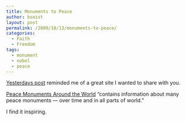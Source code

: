 ```yaml
---
title: Monuments to Peace
author: bsoist
layout: post
permalink: /2009/10/13/monuments-to-peace/
categories:
  - Faith
  - Freedom
tags:
  - monument
  - nobel
  - peace
---
```

[Yesterdays post][1] reminded me of a great site I wanted to share with you.

[Peace Monuments Around the World][2] &#8220;contains information about many peace monuments &#8212; over time and in all parts of world.&#8221;

I find it inspiring.

 [1]: http://whsjr.soistmann.com/oped/2009/10/12/obama-wins-nobel-peace-prize-i-agree-with-bill-oreilly/
 [2]: http://peace.maripo.com/